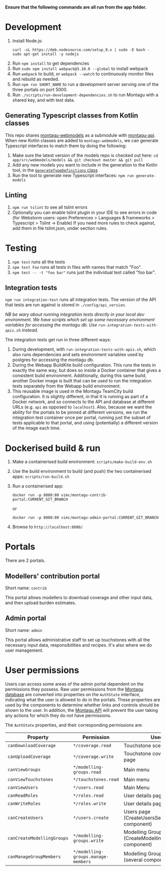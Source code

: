 **Ensure that the following commands are all run from the app folder.**

# Development

1. Install Node.js:
   ```
   curl -sL https://deb.nodesource.com/setup_8.x | sudo -E bash -
   sudo apt-get install -y nodejs
   ```
2. Run `npm install` to get dependencies
3. Run `sudo npm install webpack@3.10.0 --global` to install webpack
4. Run `webpack` to build, or `webpack --watch` to continuously monitor files
   and rebuild as needed.
5. Run `npm run SHORT_NAME` to run a development server serving one of the three
   portals on port 5000.
6. Run `./scripts/run-development-dependencies.sh` to run Montagu
   with a shared key, and with test data.

## Generating Typescript classes from Kotlin classes
This repo shares [montagu-webmodels](https://github.com/vimc/montagu-webmodels) as a submodule with
[montagu-api](https://github.com/vimc/montagu-api). When new Kotlin classes are added to `montagu-webmodels`, we
can generate Typescript interfaces to match them by doing the following:

1. Make sure the latest version of the models repo is checked out here:
 `cd app/src/webmodels/models && git checkout master && git pull`
1. Add any new models you want to include in the generation to the Kotlin tool, in the
 [`GenerateTypeDefinitions` class](src/webmodels/generate/src/main/kotlin/org/vaccineimpact/api/GenerateTypeDefinitions.kt)
1. Run the tool to generate new Typescript interfaces: `npm run generate-models`

## Linting
1. `npm run tslint` to see all tslint errors
2. Optionally you can enable tslint plugin in your IDE to see errors in code (for Webstorm users:
open Preferences > Languages & frameworks > Typescript > Tslint -> Enable)
If you need more rules to check against, add them in file tslint.json, under section rules.

# Testing
1. `npm test` runs all the tests
2. `npm test Foo` runs all tests in files with names that match "Foo".
3. `npm test -- -t "foo bar"` runs just the individual test called "foo bar".

## Integration tests
`npm run integration-test` runs all integration tests. The version of
the API that tests are run against is stored in `./config/api_version`. 

*NB be wary about running integration tests directly in your local dev environment. We have scripts which set up some 
necessary environment variables for accessing the montagu db. Use `run-integration-tests-with-apis.sh` instead.*

The integration tests get run in three different ways:

1. During development, with `run-integration-tests-with-apis.sh`, which also runs dependencies and sets environment variables
used by postgres for accessing the montagu db.
2. During the Webapp BuildKite build configuration. This runs the tests in
   exactly the same way, but does so inside a Docker container that gives a
   consistent build environment. Additionally, during this same build, another
   Docker image is built that can be used to run the integration tests
   separately from the Webapp build environment.
3. This reusable image is used in the Montagu TeamCity build configuration. It
   is slightly different, in that it is running as part of a Docker network, and
   so connects to the API and database at different URLs (e.g. `api` as
   opposed to `localhost`). Also, because we want the ability for the portals to
   be pinned at different versions, we run the integration test container once
   per portal, running just the subset of tests applicable to that portal, and
   using (potentially) a different version of the image each time.

# Dockerised build & run
1. Make a containerised build environment: `scripts/make-build-env.sh`
2. Use the build environment to build (and push) the two containerised apps: `scripts/run-build.sh`
3. Run a containerised app:
    ```
    docker run -p 8080:80 vimc/montagu-contrib-portal:CURRENT_GIT_BRANCH

    ```
   or

    ```
    docker run -p 8080:80 vimc/montagu-admin-portal:CURRENT_GIT_BRANCH

    ```
4. Browse to `http://localhost:8080/`

# Portals
There are 2 portals.

## Modellers' contribution portal
Short name: `contrib`

This portal allows modellers to download coverage and other input data,
and then upload burden estimates.

## Admin portal
Short name: `admin`

This portal allows administrative staff to set up touchstones with all the
necessary input data, responsibilities and recipes. It's also where we do user
management.

# User permissions

Users can access some areas of the admin portal dependent on the permissions they possess. Raw user permissions from the [Montagu
database](https://github.com/vimc/montagu-db) are converted into properties on the `AuthState` interface, indicating what
the user is allowed to do in the portals. These properties are used by the components to determine whether links and
controls should be shown to the user. In addition, the [Montagu API](https://github.com/vimc/montagu-api) will prevent 
the user taking any actions for which they do not have permissions.

The `AuthState` properties, and their corresponding permissions are:

| Property | Permission | Used in
| --- | --- | --- |
| `canDownloadCoverage` | `*/coverage.read` | Touchstone scenarios page
| `canUploadCoverage` | `*/coverage.write` | Touchstone coverage upload page
| `canViewGroups` | `*/modelling-groups.read` | Main menu 
| `canViewTouchstones` | `*/touchstones.read` | Main menu
| `canViewUsers` | `*/users.read` | Main Menu
| `canReadRoles` | `*/roles.read` | User details page
| `canWriteRoles` | `*/roles.write` | User details page
| `canCreateUsers` | `*/users.create` | Users page (CreateUsersSection component)
| `canCreateModellingGroups` | `*/modelling-groups.write` | Modelling Groups page (CreateModellingGroupSection component)
| `canManageGroupMembers` | `*/modelling-groups.manage-members` | Modelling Group details page (several components)

